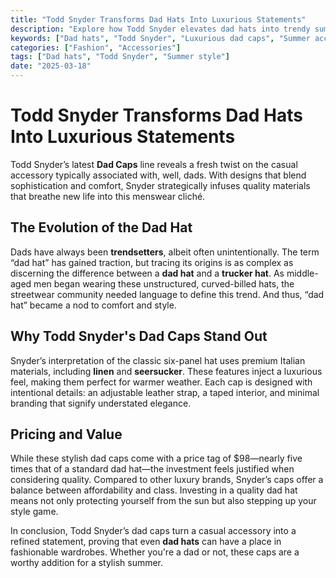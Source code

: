 ```yaml
---
title: "Todd Snyder Transforms Dad Hats Into Luxurious Statements"
description: "Explore how Todd Snyder elevates dad hats into trendy summer accessories with premium materials and understated design."
keywords: ["Dad hats", "Todd Snyder", "Luxurious dad caps", "Summer accessories"]
categories: ["Fashion", "Accessories"]
tags: ["Dad hats", "Todd Snyder", "Summer style"]
date: "2025-03-18"
---
```


# Todd Snyder Transforms Dad Hats Into Luxurious Statements

Todd Snyder’s latest **Dad Caps** line reveals a fresh twist on the casual accessory typically associated with, well, dads. With designs that blend sophistication and comfort, Snyder strategically infuses quality materials that breathe new life into this menswear cliché.

## The Evolution of the Dad Hat

Dads have always been **trendsetters**, albeit often unintentionally. The term “dad hat” has gained traction, but tracing its origins is as complex as discerning the difference between a **dad hat** and a **trucker hat**. As middle-aged men began wearing these unstructured, curved-billed hats, the streetwear community needed language to define this trend. And thus, “dad hat” became a nod to comfort and style.

## Why Todd Snyder's Dad Caps Stand Out

Snyder’s interpretation of the classic six-panel hat uses premium Italian materials, including **linen** and **seersucker**. These features inject a luxurious feel, making them perfect for warmer weather. Each cap is designed with intentional details: an adjustable leather strap, a taped interior, and minimal branding that signify understated elegance.

## Pricing and Value

While these stylish dad caps come with a price tag of $98—nearly five times that of a standard dad hat—the investment feels justified when considering quality. Compared to other luxury brands, Snyder’s caps offer a balance between affordability and class. Investing in a quality dad hat means not only protecting yourself from the sun but also stepping up your style game.

In conclusion, Todd Snyder’s dad caps turn a casual accessory into a refined statement, proving that even **dad hats** can have a place in fashionable wardrobes. Whether you're a dad or not, these caps are a worthy addition for a stylish summer.